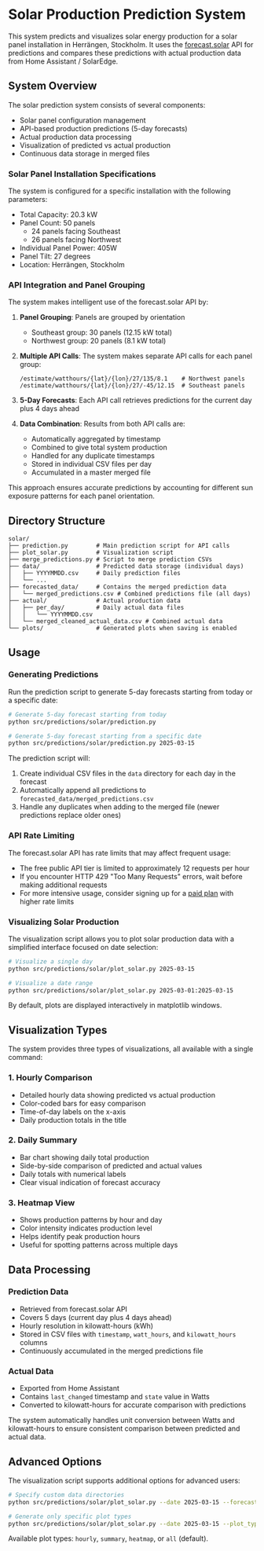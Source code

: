 # Solar Production Prediction System

This system predicts and visualizes solar energy production for a solar panel installation in Herrängen, Stockholm. It uses the [forecast.solar](https://forecast.solar/) API for predictions and compares these predictions with actual production data from Home Assistant / SolarEdge.

## System Overview

The solar prediction system consists of several components:
- Solar panel configuration management
- API-based production predictions (5-day forecasts)
- Actual production data processing
- Visualization of predicted vs actual production
- Continuous data storage in merged files

### Solar Panel Installation Specifications

The system is configured for a specific installation with the following parameters:
- Total Capacity: 20.3 kW
- Panel Count: 50 panels
  - 24 panels facing Southeast
  - 26 panels facing Northwest
- Individual Panel Power: 405W
- Panel Tilt: 27 degrees
- Location: Herrängen, Stockholm

### API Integration and Panel Grouping

The system makes intelligent use of the forecast.solar API by:
1. **Panel Grouping**: Panels are grouped by orientation
   - Southeast group: 30 panels (12.15 kW total)
   - Northwest group: 20 panels (8.1 kW total)

2. **Multiple API Calls**: The system makes separate API calls for each panel group:
   ```
   /estimate/watthours/{lat}/{lon}/27/135/8.1    # Northwest panels
   /estimate/watthours/{lat}/{lon}/27/-45/12.15  # Southeast panels
   ```

3. **5-Day Forecasts**: Each API call retrieves predictions for the current day plus 4 days ahead

4. **Data Combination**: Results from both API calls are:
   - Automatically aggregated by timestamp
   - Combined to give total system production
   - Handled for any duplicate timestamps
   - Stored in individual CSV files per day
   - Accumulated in a master merged file

This approach ensures accurate predictions by accounting for different sun exposure patterns for each panel orientation.

## Directory Structure

```
solar/
├── prediction.py        # Main prediction script for API calls
├── plot_solar.py        # Visualization script
├── merge_predictions.py # Script to merge prediction CSVs
├── data/                # Predicted data storage (individual days)
│   ├── YYYYMMDD.csv     # Daily prediction files
│   └── ...
├── forecasted_data/     # Contains the merged prediction data
│   └── merged_predictions.csv # Combined predictions file (all days)
├── actual/              # Actual production data
│   ├── per_day/         # Daily actual data files
│   │   └── YYYYMMDD.csv
│   └── merged_cleaned_actual_data.csv # Combined actual data
└── plots/               # Generated plots when saving is enabled
```

## Usage

### Generating Predictions

Run the prediction script to generate 5-day forecasts starting from today or a specific date:

```bash
# Generate 5-day forecast starting from today
python src/predictions/solar/prediction.py

# Generate 5-day forecast starting from a specific date
python src/predictions/solar/prediction.py 2025-03-15
```

The prediction script will:
1. Create individual CSV files in the `data` directory for each day in the forecast
2. Automatically append all predictions to `forecasted_data/merged_predictions.csv`
3. Handle any duplicates when adding to the merged file (newer predictions replace older ones)

### API Rate Limiting

The forecast.solar API has rate limits that may affect frequent usage:

- The free public API tier is limited to approximately 12 requests per hour
- If you encounter HTTP 429 "Too Many Requests" errors, wait before making additional requests
- For more intensive usage, consider signing up for a [paid plan](https://doc.forecast.solar/api:estimate) with higher rate limits

### Visualizing Solar Production

The visualization script allows you to plot solar production data with a simplified interface focused on date selection:

```bash
# Visualize a single day
python src/predictions/solar/plot_solar.py 2025-03-15

# Visualize a date range
python src/predictions/solar/plot_solar.py 2025-03-01:2025-03-15
```

By default, plots are displayed interactively in matplotlib windows.

## Visualization Types

The system provides three types of visualizations, all available with a single command:

### 1. Hourly Comparison
- Detailed hourly data showing predicted vs actual production
- Color-coded bars for easy comparison
- Time-of-day labels on the x-axis
- Daily production totals in the title

### 2. Daily Summary
- Bar chart showing daily total production
- Side-by-side comparison of predicted and actual values
- Daily totals with numerical labels
- Clear visual indication of forecast accuracy

### 3. Heatmap View
- Shows production patterns by hour and day
- Color intensity indicates production level
- Helps identify peak production hours
- Useful for spotting patterns across multiple days

## Data Processing

### Prediction Data
- Retrieved from forecast.solar API
- Covers 5 days (current day plus 4 days ahead)
- Hourly resolution in kilowatt-hours (kWh)
- Stored in CSV files with `timestamp`, `watt_hours`, and `kilowatt_hours` columns
- Continuously accumulated in the merged predictions file

### Actual Data
- Exported from Home Assistant
- Contains `last_changed` timestamp and `state` value in Watts
- Converted to kilowatt-hours for accurate comparison with predictions

The system automatically handles unit conversion between Watts and kilowatt-hours to ensure consistent comparison between predicted and actual data.

## Advanced Options

The visualization script supports additional options for advanced users:

```bash
# Specify custom data directories
python src/predictions/solar/plot_solar.py --date 2025-03-15 --forecast_dir /path/to/forecast --actual_dir /path/to/actual

# Generate only specific plot types
python src/predictions/solar/plot_solar.py --date 2025-03-15 --plot_type hourly
```

Available plot types: `hourly`, `summary`, `heatmap`, or `all` (default).
